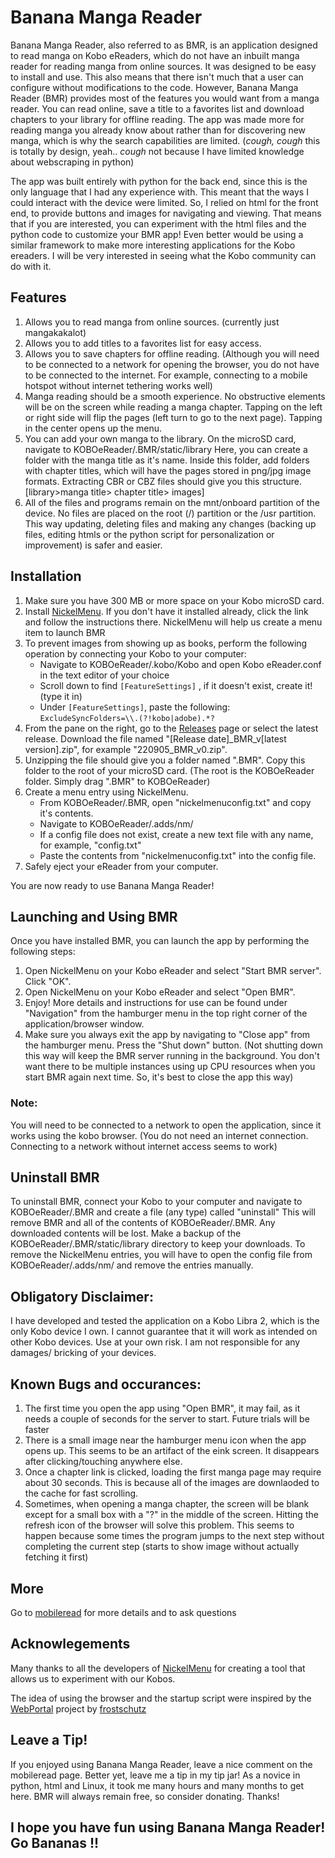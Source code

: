 # Banana Manga Reader
Banana Manga Reader, also referred to as BMR, is an application designed to read manga on Kobo eReaders, which do not have an inbuilt manga reader for reading manga from online sources. It was designed to be easy to install and use. This also means that there isn't much that a user can configure without modifications to the code. However, Banana Manga Reader (BMR) provides most of the features you would want from a manga reader. You can read online, save a title to a favorites list and download chapters to your library for offline reading. The app was made more for reading manga you already know about rather than for discovering new manga, which is why the search capabilities are limited. (*cough, cough* this is totally by design, yeah.. *cough* not because I have limited knowledge about webscraping in python)

The app was built entirely with python for the back end, since this is the only language that I had any experience with. This meant that the ways I could interact with the device were limited. So, I relied on html for the front end, to provide buttons and images for navigating and viewing. That means that if you are interested, you can experiment with the html files and the python code to customize your BMR app! Even better would be using a similar framework to make more interesting applications for the Kobo ereaders. I will be very interested in seeing what the Kobo community can do with it.

## Features
1. Allows you to read manga from online sources. (currently just mangakakalot)
2. Allows you to add titles to a favorites list for easy access.
3. Allows you to save chapters for offline reading. (Although you will need to be connected to a network for opening the browser, you do not have to be connected to the internet. For example, connecting to a mobile hotspot without internet tethering works well)
4. Manga reading should be a smooth experience. No obstructive elements will be on the screen while reading a manga chapter. Tapping on the left or right side will flip the pages (left turn to go to the next page). Tapping in the center opens up the menu.
5. You can add your own manga to the library. On the microSD card, navigate to KOBOeReader/.BMR/static/library Here, you can create a folder with the manga title as it's name. Inside this folder, add folders with chapter titles, which will have the pages stored in png/jpg image formats. Extracting CBR or CBZ files should give you this structure. [library>manga title> chapter title> images]
6. All of the files and programs remain on the  mnt/onboard partition of the device. No files are placed on the root (/) partition or the /usr partition. This way updating, deleting files and making any changes (backing up files, editing htmls or the python script for personalization or improvement) is safer and easier.

## Installation
1. Make sure you have 300 MB or more space on your Kobo microSD card.
2. Install <a href="https://www.mobileread.com/forums/showthread.php?t=329525">NickelMenu</a>. If you don't have it installed already, click the link and follow the instructions there. NickelMenu will help us create a menu item to launch BMR 
3. To prevent images from showing up as books, perform the following operation by connecting your Kobo to your computer:
    - Navigate to KOBOeReader/.kobo/Kobo and open Kobo eReader.conf in the text editor of your choice
    - Scroll down to find `[FeatureSettings]` , if it doesn't exist, create it! (type it in)
    - Under `[FeatureSettings]`, paste the following:     `ExcludeSyncFolders=\\.(?!kobo|adobe).*?`
4. From the pane on the right, go to the <a href="https://github.com/buxared/BananaMangaReader/releases">Releases</a> page or select the latest release. Download the file named "[Release date]_BMR_v[latest version].zip", for example "220905_BMR_v0.zip".
5. Unzipping the file should give you a folder named ".BMR". Copy this folder to the root of your microSD card. (The root is the KOBOeReader folder. Simply drag ".BMR" to KOBOeReader)
6. Create a menu entry using NickelMenu.
    - From KOBOeReader/.BMR, open "nickelmenuconfig.txt" and copy it's contents.
    - Navigate to KOBOeReader/.adds/nm/
    - If a config file does not exist, create a new text file with any name, for example, "config.txt"
    - Paste the contents from "nickelmenuconfig.txt" into the config file.
7. Safely eject your eReader from your computer.

You are now ready to use Banana Manga Reader!

## Launching and Using BMR
Once you have installed BMR, you can launch the app by performing the following steps:
1. Open NickelMenu on your Kobo eReader and select "Start BMR server". Click "OK".
2. Open NickelMenu on your Kobo eReader and select "Open BMR".
3. Enjoy! More details and instructions for use can be found under "Navigation" from the hamburger menu in the top right corner of the application/browser window.
4. Make sure you always exit the app by navigating to "Close app" from the hamburger menu. Press the "Shut down" button. (Not shutting down this way will keep the BMR server running in the background. You don't want there to be multiple instances using up CPU resources when you start BMR again next time. So, it's best to close the app this way)

### Note:
You will need to be connected to a network to open the application, since it works using the kobo browser. (You do not need an internet connection. Connecting to a network without internet access seems to work) 

## Uninstall BMR
To uninstall BMR, connect your Kobo to your computer and navigate to KOBOeReader/.BMR and create a file (any type) called "uninstall"
This will remove BMR and all of the contents of KOBOeReader/.BMR. Any downloaded contents will be lost. Make a backup of the KOBOeReader/.BMR/static/library directory to keep your downloads.
To remove the NickelMenu entries, you will have to open the config file from KOBOeReader/.adds/nm/ and remove the entries manually.

## Obligatory Disclaimer:
I have developed and tested the application on a Kobo Libra 2, which is the only Kobo device I own. I cannot guarantee that it will work as intended on other Kobo devices. Use at your own risk. I am not responsible for any damages/ bricking of your devices.

## Known Bugs and occurances:
1. The first time you open the app using "Open BMR", it may fail, as it needs a couple of seconds for the server to start. Future trials will be faster
2. There is a small image near the hamburger menu icon when the app opens up. This seems to be an artifact of the eink screen. It disappears after clicking/touching anywhere else.
3. Once a chapter link is clicked, loading the first manga page may require about 30 seconds. This is because all of the images are downlaoded to the cache for fast scrolling.
4. Sometimes, when opening a manga chapter, the screen will be blank except for a small box with a "?" in the middle of the screen. Hitting the refresh icon of the browser will solve this problem. This seems to happen because some times the program jumps to the next step without completing the current step (starts to show image without actually fetching it first)

## More
Go to <a href="#">mobileread</a> for more details and to ask questions

## Acknowlegements
Many thanks to all the developers of <a href="https://github.com/pgaskin/NickelMenu">NickelMenu</a> for creating a tool that allows us to experiment with our Kobos. 

The idea of using the browser and the startup script were inspired by the <a href="https://www.mobileread.com/forums/showthread.php?t=262353">WebPortal</a> project by <a href="https://github.com/frostschutz">frostschutz</a>

## Leave a Tip!
If you enjoyed using Banana Manga Reader, leave a nice comment on the mobileread page. Better yet, leave me a tip in my tip jar! As a novice in python, html and Linux, it took me many hours and many months to get here. BMR will always remain free, so consider donating. Thanks! 
## I hope you have fun using Banana Manga Reader! Go Bananas !!
